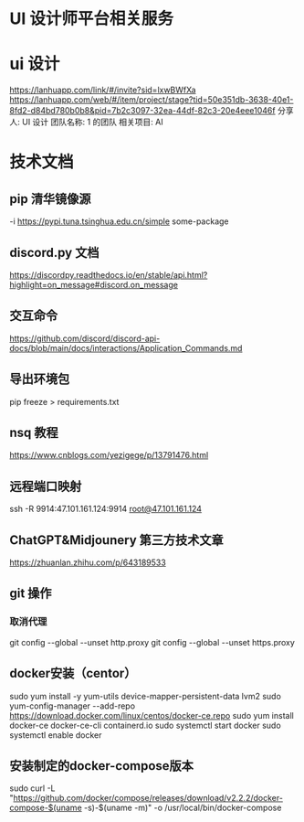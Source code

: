 # UI 设计师平台相关服务

# ui 设计

https://lanhuapp.com/link/#/invite?sid=lxwBWfXa
https://lanhuapp.com/web/#/item/project/stage?tid=50e351db-3638-40e1-8fd2-d84bd780b0b8&pid=7b2c3097-32ea-44df-82c3-20e4eee1046f
分享人: UI 设计
团队名称: 1 的团队
相关项目: AI

# 技术文档

## pip 清华镜像源

-i https://pypi.tuna.tsinghua.edu.cn/simple some-package

## discord.py 文档

https://discordpy.readthedocs.io/en/stable/api.html?highlight=on_message#discord.on_message

## 交互命令

https://github.com/discord/discord-api-docs/blob/main/docs/interactions/Application_Commands.md

## 导出环境包
pip freeze > requirements.txt

## nsq 教程

https://www.cnblogs.com/yezigege/p/13791476.html

## 远程端口映射
ssh -R 9914:47.101.161.124:9914 root@47.101.161.124

## ChatGPT&Midjounery 第三方技术文章

https://zhuanlan.zhihu.com/p/643189533

## git 操作

### 取消代理

git config --global --unset http.proxy
git config --global --unset https.proxy

## docker安装（centor）
sudo yum install -y yum-utils device-mapper-persistent-data lvm2
sudo yum-config-manager --add-repo https://download.docker.com/linux/centos/docker-ce.repo
sudo yum install docker-ce docker-ce-cli containerd.io
sudo systemctl start docker
sudo systemctl enable docker

## 安装制定的docker-compose版本
sudo curl -L "https://github.com/docker/compose/releases/download/v2.2.2/docker-compose-$(uname -s)-$(uname -m)" -o /usr/local/bin/docker-compose



